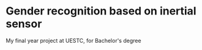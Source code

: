 # Gender recognition based on inertial sensor
My final year project at UESTC, for Bachelor's degree
